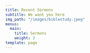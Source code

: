 ```yaml
---
title: Recent Sermons
subtitle: We want you here
img_path: "/images/biblestudy.jpeg"
menus:
  main:
    title: Sermons
    weight: 2
template: page
---
```

